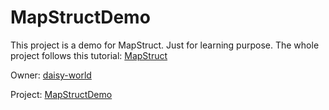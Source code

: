 # MapStructDemo

This project is a demo for MapStruct. Just for learning purpose. The whole project follows this tutorial: [MapStruct](https://www.youtube.com/playlist?list=PL0CyZKPJn9TMtv9BoV3dXMRBzKu8blK2N)

Owner: [daisy-world](https://github.com/daisy-world)

Project: [MapStructDemo](https://github.com/daisy-world/springboot-with-mapstruct-demo/tree/development)
